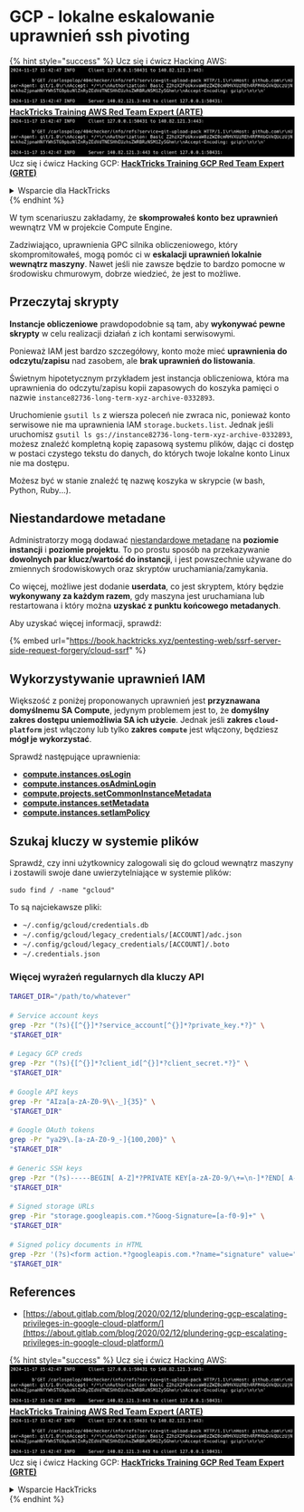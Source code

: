 # GCP - lokalne eskalowanie uprawnień ssh pivoting

{% hint style="success" %}
Ucz się i ćwicz Hacking AWS:<img src="../../../.gitbook/assets/image (1).png" alt="" data-size="line">[**HackTricks Training AWS Red Team Expert (ARTE)**](https://training.hacktricks.xyz/courses/arte)<img src="../../../.gitbook/assets/image (1).png" alt="" data-size="line">\
Ucz się i ćwicz Hacking GCP: <img src="../../../.gitbook/assets/image (2).png" alt="" data-size="line">[**HackTricks Training GCP Red Team Expert (GRTE)**<img src="../../../.gitbook/assets/image (2).png" alt="" data-size="line">](https://training.hacktricks.xyz/courses/grte)

<details>

<summary>Wsparcie dla HackTricks</summary>

* Sprawdź [**plany subskrypcyjne**](https://github.com/sponsors/carlospolop)!
* **Dołącz do** 💬 [**grupy Discord**](https://discord.gg/hRep4RUj7f) lub [**grupy telegram**](https://t.me/peass) lub **śledź** nas na **Twitterze** 🐦 [**@hacktricks\_live**](https://twitter.com/hacktricks\_live)**.**
* **Podziel się trikami hackingowymi, przesyłając PR-y do** [**HackTricks**](https://github.com/carlospolop/hacktricks) i [**HackTricks Cloud**](https://github.com/carlospolop/hacktricks-cloud) repozytoriów github.

</details>
{% endhint %}

W tym scenariuszu zakładamy, że **skomprowałeś konto bez uprawnień** wewnątrz VM w projekcie Compute Engine.

Zadziwiająco, uprawnienia GPC silnika obliczeniowego, który skompromitowałeś, mogą pomóc ci w **eskalacji uprawnień lokalnie wewnątrz maszyny**. Nawet jeśli nie zawsze będzie to bardzo pomocne w środowisku chmurowym, dobrze wiedzieć, że jest to możliwe.

## Przeczytaj skrypty <a href="#follow-the-scripts" id="follow-the-scripts"></a>

**Instancje obliczeniowe** prawdopodobnie są tam, aby **wykonywać pewne skrypty** w celu realizacji działań z ich kontami serwisowymi.

Ponieważ IAM jest bardzo szczegółowy, konto może mieć **uprawnienia do odczytu/zapisu** nad zasobem, ale **brak uprawnień do listowania**.

Świetnym hipotetycznym przykładem jest instancja obliczeniowa, która ma uprawnienia do odczytu/zapisu kopii zapasowych do koszyka pamięci o nazwie `instance82736-long-term-xyz-archive-0332893`.

Uruchomienie `gsutil ls` z wiersza poleceń nie zwraca nic, ponieważ konto serwisowe nie ma uprawnienia IAM `storage.buckets.list`. Jednak jeśli uruchomisz `gsutil ls gs://instance82736-long-term-xyz-archive-0332893`, możesz znaleźć kompletną kopię zapasową systemu plików, dając ci dostęp w postaci czystego tekstu do danych, do których twoje lokalne konto Linux nie ma dostępu.

Możesz być w stanie znaleźć tę nazwę koszyka w skrypcie (w bash, Python, Ruby...).

## Niestandardowe metadane

Administratorzy mogą dodawać [niestandardowe metadane](https://cloud.google.com/compute/docs/storing-retrieving-metadata#custom) na **poziomie instancji** i **poziomie projektu**. To po prostu sposób na przekazywanie **dowolnych par klucz/wartość do instancji**, i jest powszechnie używane do zmiennych środowiskowych oraz skryptów uruchamiania/zamykania.

Co więcej, możliwe jest dodanie **userdata**, co jest skryptem, który będzie **wykonywany za każdym razem**, gdy maszyna jest uruchamiana lub restartowana i który można **uzyskać z punktu końcowego metadanych**.

Aby uzyskać więcej informacji, sprawdź:

{% embed url="https://book.hacktricks.xyz/pentesting-web/ssrf-server-side-request-forgery/cloud-ssrf" %}

## **Wykorzystywanie uprawnień IAM**

Większość z poniżej proponowanych uprawnień jest **przyznawana domyślnemu SA Compute**, jedynym problemem jest to, że **domyślny zakres dostępu uniemożliwia SA ich użycie**. Jednak jeśli **zakres `cloud-platform`** jest włączony lub tylko **zakres `compute`** jest włączony, będziesz **mógł je wykorzystać**.

Sprawdź następujące uprawnienia:

* [**compute.instances.osLogin**](gcp-compute-privesc/#compute.instances.oslogin)
* [**compute.instances.osAdminLogin**](gcp-compute-privesc/#compute.instances.osadminlogin)
* [**compute.projects.setCommonInstanceMetadata**](gcp-compute-privesc/#compute.projects.setcommoninstancemetadata)
* [**compute.instances.setMetadata**](gcp-compute-privesc/#compute.instances.setmetadata)
* [**compute.instances.setIamPolicy**](gcp-compute-privesc/#compute.instances.setiampolicy)

## Szukaj kluczy w systemie plików

Sprawdź, czy inni użytkownicy zalogowali się do gcloud wewnątrz maszyny i zostawili swoje dane uwierzytelniające w systemie plików:
```
sudo find / -name "gcloud"
```
To są najciekawsze pliki:

* `~/.config/gcloud/credentials.db`
* `~/.config/gcloud/legacy_credentials/[ACCOUNT]/adc.json`
* `~/.config/gcloud/legacy_credentials/[ACCOUNT]/.boto`
* `~/.credentials.json`

### Więcej wyrażeń regularnych dla kluczy API
```bash
TARGET_DIR="/path/to/whatever"

# Service account keys
grep -Pzr "(?s){[^{}]*?service_account[^{}]*?private_key.*?}" \
"$TARGET_DIR"

# Legacy GCP creds
grep -Pzr "(?s){[^{}]*?client_id[^{}]*?client_secret.*?}" \
"$TARGET_DIR"

# Google API keys
grep -Pr "AIza[a-zA-Z0-9\\-_]{35}" \
"$TARGET_DIR"

# Google OAuth tokens
grep -Pr "ya29\.[a-zA-Z0-9_-]{100,200}" \
"$TARGET_DIR"

# Generic SSH keys
grep -Pzr "(?s)-----BEGIN[ A-Z]*?PRIVATE KEY[a-zA-Z0-9/\+=\n-]*?END[ A-Z]*?PRIVATE KEY-----" \
"$TARGET_DIR"

# Signed storage URLs
grep -Pir "storage.googleapis.com.*?Goog-Signature=[a-f0-9]+" \
"$TARGET_DIR"

# Signed policy documents in HTML
grep -Pzr '(?s)<form action.*?googleapis.com.*?name="signature" value=".*?">' \
"$TARGET_DIR"
```
## References

* [https://about.gitlab.com/blog/2020/02/12/plundering-gcp-escalating-privileges-in-google-cloud-platform/](https://about.gitlab.com/blog/2020/02/12/plundering-gcp-escalating-privileges-in-google-cloud-platform/)

{% hint style="success" %}
Ucz się i ćwicz Hacking AWS:<img src="../../../.gitbook/assets/image (1).png" alt="" data-size="line">[**HackTricks Training AWS Red Team Expert (ARTE)**](https://training.hacktricks.xyz/courses/arte)<img src="../../../.gitbook/assets/image (1).png" alt="" data-size="line">\
Ucz się i ćwicz Hacking GCP: <img src="../../../.gitbook/assets/image (2).png" alt="" data-size="line">[**HackTricks Training GCP Red Team Expert (GRTE)**<img src="../../../.gitbook/assets/image (2).png" alt="" data-size="line">](https://training.hacktricks.xyz/courses/grte)

<details>

<summary>Wsparcie HackTricks</summary>

* Sprawdź [**plany subskrypcyjne**](https://github.com/sponsors/carlospolop)!
* **Dołącz do** 💬 [**grupy Discord**](https://discord.gg/hRep4RUj7f) lub [**grupy telegramowej**](https://t.me/peass) lub **śledź** nas na **Twitterze** 🐦 [**@hacktricks\_live**](https://twitter.com/hacktricks\_live)**.**
* **Dziel się trikami hackingowymi, przesyłając PR-y do** [**HackTricks**](https://github.com/carlospolop/hacktricks) i [**HackTricks Cloud**](https://github.com/carlospolop/hacktricks-cloud) repozytoriów github.

</details>
{% endhint %}
